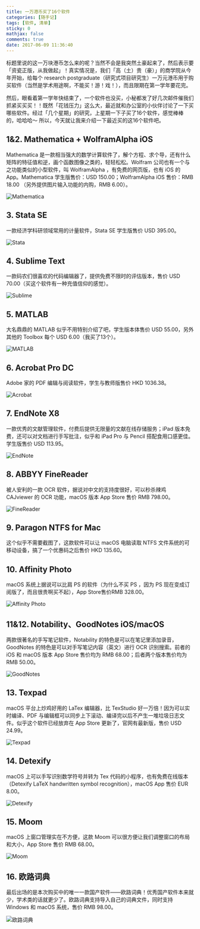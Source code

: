 ```yaml
---
title: 一万港币买了16个软件
categories: [随手记]
tags: [软件, 清单]
sticky: 0
mathjax: false
comments: true
date: 2017-06-09 11:36:40
---
```


标题里说的这一万块港币怎么来的呢？当然不会是我突然土豪起来了，然后表示要「资瓷正版，从我做起」！真实情况是，我们「高（土）贵（豪）」的商学院从今年开始，给每个 research postgraduate（研究式项目研究生）一万元港币用于购买软件（当然是学术用途啊，不能买！游！戏！），而且限期在第一学年要花完。<!-- more -->

然后，眼看着第一学年快结束了，一个软件也没买，小秘都发了好几次邮件催我们抓紧买买买！！既然「花钱压力」这么大，最近就和办公室的小伙伴讨论了一下买哪些软件。经过「几个星期」的研究，上星期一下子买了16个软件，感觉棒棒的，哈哈哈～ 所以，今天就让我来介绍一下最近买的这16个软件吧。

## 1&2. Mathematica + WolframAlpha iOS
Mathematica 是一款相当强大的数学计算软件了，解个方程、求个导，还有什么矩阵的特征值和逆，画个函数图像之类的，轻轻松松。Wolfram 公司也有一个与之功能类似的小型软件，叫 WolframAlpha ，有免费的网页版，也有 iOS 的 App。Mathematica 学生版售价：USD 150.00；WolframAlpha iOS 售价：RMB 18.00 （另外提供图片输入功能的内购，RMB 6.00）。

![Mathematica](https://yun-1256060851.file.myqcloud.com/images/2017/一万港币买了16个软件/Mathematica.jpg!500x)

## 3. Stata SE
一款经济学科研领域常用的计量软件，Stata SE 学生版售价 USD 395.00。

![Stata](https://yun-1256060851.file.myqcloud.com/images/2017/一万港币买了16个软件/Stata.jpg!500x)

## 4. Sublime Text
一款码农们很喜欢的代码编辑器了，提供免费不限时的评估版本，售价 USD 70.00（买这个软件有一种充值信仰的感觉）。

![Sublime](https://yun-1256060851.file.myqcloud.com/images/2017/一万港币买了16个软件/Sublime.jpg!500x)

## 5. MATLAB
大名鼎鼎的 MATLAB 似乎不用特别介绍了吧，学生版本体售价 USD 55.00，另外其他的 Toolbox 每个 USD 6.00（我买了13个）。

![MATLAB](https://yun-1256060851.file.myqcloud.com/images/2017/一万港币买了16个软件/MATLAB.jpg!500x)

## 6. Acrobat Pro DC
Adobe 家的 PDF 编辑与阅读软件，学生与教师版售价 HKD 1036.38。

![Acrobat](https://yun-1256060851.file.myqcloud.com/images/2017/一万港币买了16个软件/Acrobat.jpg!500x)

## 7. EndNote X8
一款优秀的文献管理软件，付费后提供无限量的文献在线存储服务；iPad 版本免费，还可以对文档进行手写批注，似乎和 iPad Pro 与 Pencil 搭配食用口感更佳。学生版售价 USD 113.95。

![EndNote](https://yun-1256060851.file.myqcloud.com/images/2017/一万港币买了16个软件/EndNote.jpg!500x)

## 8. ABBYY FineReader
被人安利的一款 OCR 软件，据说对中文的支持度很好，可以秒杀辣鸡 CAJviewer 的 OCR 功能，macOS 版本 App Store 售价 RMB 798.00。

![FineReader](https://yun-1256060851.file.myqcloud.com/images/2017/一万港币买了16个软件/FineReader.jpg!500x)

## 9. Paragon NTFS for Mac
这个似乎不需要截图了，这款软件可以让 macOS 电脑读取 NTFS 文件系统的可移动设备，搞了一个优惠码之后售价 HKD 135.60。

## 10. Affinity Photo
macOS 系统上据说可以比肩 PS 的软件（为什么不买 PS ，因为 PS 现在变成订阅版了，而且很贵啊买不起），App Store售价RMB 328.00。

![Affinity Photo](https://yun-1256060851.file.myqcloud.com/images/2017/一万港币买了16个软件/AffinityPhoto.jpg!500x)

## 11&12. Notability、GoodNotes iOS/macOS
两款很著名的手写笔记软件，Notability 的特色是可以在笔记里添加录音，GoodNotes 的特色是可以对手写笔记内容（英文）进行 OCR 识别搜索。前者的 iOS 和 macOS 版本 App Store 售价均为 RMB 68.00；后者两个版本售价均为 RMB 50.00。

![GoodNotes](https://yun-1256060851.file.myqcloud.com/images/2017/一万港币买了16个软件/GoodNotes.jpg!500x)

## 13. Texpad
macOS 平台上炒鸡好用的 LaTex 编辑器，比 TexStudio 好一万倍！因为可以实时编译、PDF 与编辑框可以同步上下滚动、编译完以后不产生一堆垃圾日志文件。似乎这个软件已经放弃在 App Store 更新了，官网有最新版，售价 USD 24.99。

![Texpad](https://yun-1256060851.file.myqcloud.com/images/2017/一万港币买了16个软件/Texpad.jpg!500x)

## 14. Detexify
macOS 上可以手写识别数学符号并转为 Tex 代码的小程序，也有免费在线版本（Detexify LaTeX handwritten symbol recognition），macOS App 售价 EUR 8.00。

![Detexify](https://yun-1256060851.file.myqcloud.com/images/2017/一万港币买了16个软件/Detexify.jpg!500x)

## 15. Moom
macOS 上窗口管理实在不方便，这款 Moom 可以很方便让我们调整窗口的布局和大小，App Store 售价 RMB 68.00。

![Moom](https://yun-1256060851.file.myqcloud.com/images/2017/一万港币买了16个软件/Moom.jpg!500x)

## 16. 欧路词典
最后出场的是本次购买中的唯一一款国产软件——欧路词典！优秀国产软件本来就少，学术类的话就更少了。欧路词典支持导入自己的词典文件，同时支持 Windows 和 macOS 系统，售价 RMB 98.00。

![欧路词典](https://yun-1256060851.file.myqcloud.com/images/2017/一万港币买了16个软件/欧路词典.jpg!500x)
